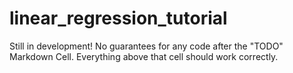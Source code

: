 # linear_regression_tutorial

Still in development! No guarantees for any code after the "TODO" Markdown Cell. Everything above that cell should work correctly.
